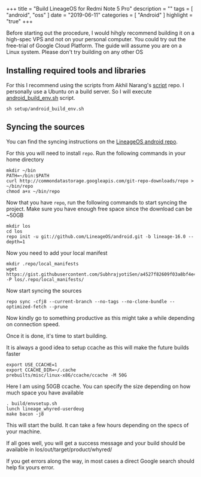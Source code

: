+++
title = "Build LineageOS for Redmi Note 5 Pro"
description = ""
tags = [
    "android",
    "oss"
]
date = "2019-06-11"
categories = [
    "Android"
]
highlight = "true"
+++


Before starting out the procedure, I would hihgly recommend building it on a high-spec VPS and not on your personal computer. You could try out the free-trial of Google Cloud Platform.
The guide will assume you are on a Linux system. Please don't try building on any other OS

## Installing required tools and libraries
For this I recommend using the scripts from Akhil Narang's [script](https://github.com/akhilnarang/scripts) repo.
I personally use a Ubuntu on a build server. So I will execute [android_build_env.sh](https://github.com/akhilnarang/scripts/blob/master/setup/android_build_env.sh) script.
```
sh setup/android_build_env.sh
```

## Syncing the sources
You can find the syncing instructions on the [LineageOS android repo](https://github.com/LineageOS/android).

For this you will need to install `repo`. Run the following commands in your home directory
```
mkdir ~/bin
PATH=~/bin:$PATH
curl http://commondatastorage.googleapis.com/git-repo-downloads/repo > ~/bin/repo
chmod a+x ~/bin/repo
```

Now that you have `repo`, run the following commands to start syncing the project. Make sure you have enough free space since the download can be ~50GB

```
mkdir los
cd los
repo init -u git://github.com/LineageOS/android.git -b lineage-16.0 --depth=1
```

Now you need to add your local manifest
```
mkdir .repo/local_manifests
wget https://gist.githubusercontent.com/SubhrajyotiSen/a4527f82609f03a8bf4e48e6694ac142/raw/25d2a5e58bbe5734d7a0771bc7ff929043fe2b44/whyred_los.xml -P los/.repo/local_manifests/
```

Now start syncing the sources

```
repo sync -cfj8 --current-branch --no-tags --no-clone-bundle --optimized-fetch --prune
```

Now kindly go to something productive as this might take a while depending on connection speed. 


Once it is done, it's time to start building.


It is always a good idea to setup ccache as this will make the future builds faster
```
export USE_CCACHE=1
export CCACHE_DIR=~/.cache
prebuilts/misc/linux-x86/ccache/ccache -M 50G
```
Here I am using 50GB ccache. You can specify the size depending on how much space you have available

```
. build/envsetup.sh
lunch lineage_whyred-userdeug
make bacon -j8
```

This will start the build. It can take a few hours depending on the specs of your machine.

If all goes well, you will get a success message and your build should be available in los/out/target/product/whyred/

If you get errors along the way, in most cases a direct Google search should help fix yours error. 


  

